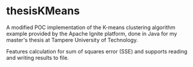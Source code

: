 # thesisKMeans
A modified POC implementation of the K-means clustering algorithm example provided by the Apache Ignite platform, done in Java for my master's thesis at Tampere University of Technology.

Features calculation for sum of squares error (SSE) and supports reading and writing results to file.

